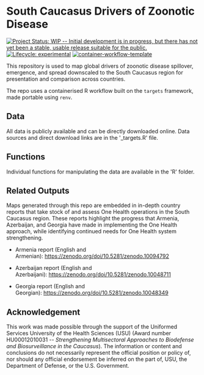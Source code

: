 <!-- README.md is generated from README.Rmd. Please edit that file -->

# South Caucasus Drivers of Zoonotic Disease

<!-- badges: start -->

[![Project Status: WIP -- Initial development is in progress, but there has not yet been a stable, usable release suitable for the public.](https://www.repostatus.org/badges/latest/wip.svg)](https://www.repostatus.org/#wip) [![Lifecycle: experimental](https://img.shields.io/badge/lifecycle-experimental-orange.svg)](https://lifecycle.r-lib.org/articles/stages.html#experimental) [![container-workflow-template](https://github.com/ecohealthalliance/container-template/actions/workflows/container-workflow-template.yml/badge.svg)](https://github.com/ecohealthalliance/container-template/actions/workflows/container-workflow-template.yml)

<!-- badges: end -->

This repository is used to map global drivers of zoonotic disease spillover, emergence, and spread downscaled to the South Caucasus region for presentation and comparison across countries.

The repo uses a containerised R workflow built on the `targets` framework, made portable using `renv`.

## Data

All data is publicly available and can be directly downloaded online. Data sources and direct download links are in the '\_targets.R' file.

## Functions

Individual functions for manipulating the data are available in the 'R' folder.

## Related Outputs

Maps generated through this repo are embedded in in-depth country reports that take stock of and assess One Health operations in the South Caucasus region. These reports highlight the progress that Armenia, Azerbaijan, and Georgia have made in implementing the One Health approach, while identifying continued needs for One Health system strengthening.

-   Armenia report (English and Armenian): <https://zenodo.org/doi/10.5281/zenodo.10094792>

-   Azerbaijan report (English and Azerbaijani): <https://zenodo.org/doi/10.5281/zenodo.10048711>

-   Georgia report (English and Georgian): <https://zenodo.org/doi/10.5281/zenodo.10048349>

## Acknowledgement

This work was made possible through the support of the Uniformed Services University of the Health Sciences (USU) (Award number HU00012010031 -- *Strengthening Multisectoral Approaches to Biodefense and Biosurveillance in the Caucasus*). The information or content and conclusions do not necessarily represent the official position or policy of, nor should any official endorsement be inferred on the part of, USU, the Department of Defense, or the U.S. Government.
